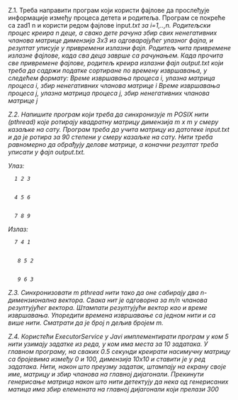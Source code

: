 Z.1. Треба направити програм који користи фајлове да прослеђује информације између
процеса детета и родитеља. Програм се покреће са zad1 n и користи редом фајлове input<i>.txt за
i=1,..,n. Родитељски процес креира n деце, а свако дете рачуна збир свих ненегативних чланова
матрице димензија 3x3 из одговарајућег улазног фајла, и резултат уписује у привремени излазни
фајл.
Родитељ чита привремене излазне фајлове, када сва деца заврше са рачунањем. Када прочита све
привремене фајлове, родитељ креира излазни фајл output.txt који треба да садржи податке
сортиране по времену извршавања, у следећем формату:
Време извршавања процеса i, улазна матрица процеса i, збир ненегативних чланова матрице i
Време извршавања процеса j, улазна матрица процеса j, збир ненегативних чланова матрице j


Z.2. Напишите програм који треба да синхронизује m POSIX нити (pthread) које ротирају
квадратну матрицу димензија m x m у смеру казаљке на сату. Програм треба да учита матрицу из
датотеке input.txt и да је ротира за 90 степени у смеру казаљке на сату. Нити треба равномерно да
обрађују делове матрице, а коначни резултат треба уписати у фајл output.txt.


Улаз:

     
      1 2 3 


      4 5 6

      
      7 8 9

      
Излаз: 


      7 4 1


       8 5 2

       
       9 6 3

       


Z.3. Синхронизовати m pthread нити тако да оне сабирају два n-димензионална вектора.
Свака нит је одговорна за m/n чланова резултујућег вектора. Штампати резултујући вектор као и
време извршавања. Упоредити времена извршавање са једном нити и са више нити. Сматрати да
је број n дељив бројем m.


Z.4. Користећи ExecutorService у Javi имплементирати програм у ком 5 нити узимају
задатке из реда, у ком има места за 10 задатака. У главном програму, на сваких 0.5 секунди
креирати насимучну матрицу са бројевима између 0 и 100, димензија 10x10 и ставити је у ред
задатака. Нити, након што преузму задатак, штампају на екрану своје име, матрицу и збир чланова
на главној дијагонали. Прекинути генерисање матрица након што нити детектују да нека од
генерисаних матица има збир елемената на главној дијагонали који прелази 300
